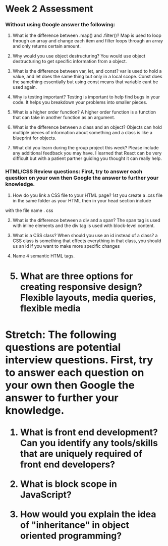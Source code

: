 # Week 2 Assessment

### Without using Google answer the following:

1. What is the difference between .map() and .filter()?
Map is used to loop through an array and change each item and filter loops through an array and only returns certain amount.

2. Why would you use object destructuring?
You would use object destructuring to get specific information from a object.

3. What is the difference between var, let, and const?
var is used to hold a value, and let does the same thing but only in a local scope. Const does the samething essentially but using const means that variable cant be used again.

4. Why is testing important?
Testing is important to help find bugs in your code. It helps you breakdown your problems into smaller pieces.

5. What is a higher order function?
A higher order function is a function that can take in another function as an argument.

6. What is the difference between a class and an object?
Objects can hold multiple pieces of information about something and a class is like a blueprint for objects.

7. What did you learn during the group project this week? Please include any additional feedback you may have.
I learned that React can be very difficult but with a patient partner guiding you thought it can really help.  

### HTML/CSS Review questions: First, try to answer each question on your own then Google the answer to further your knowledge.

1. How do you link a CSS file to your HTML page?
1st you create a .css file in the same folder as your HTML then in your head section include
<link rel="stylesheet" href="FILENAME.css"> with the file name . css

2. What is the difference between a div and a span?
The span tag is used with inline elements and the div tag is used with block-level content.

3. What is a CSS class? When should you use an id instead of a class?
a CSS class is something that effects everything in that class, you should us an id if you want to make more specific changes

4. Name 4 semantic HTML tags.
<h1> <p> <article> <nav>


5. What are three options for creating responsive design?
Flexible layouts, media queries, flexible media


### Stretch: The following questions are potential interview questions. First, try to answer each question on your own then Google the answer to further your knowledge.

1. What is front end development? Can you identify any tools/skills that are uniquely required of front end developers?

2. What is block scope in JavaScript?

3. How would you explain the idea of "inheritance" in object oriented programming?
